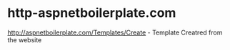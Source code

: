 # http-aspnetboilerplate.com
http://aspnetboilerplate.com/Templates/Create - Template Creatred from the website
